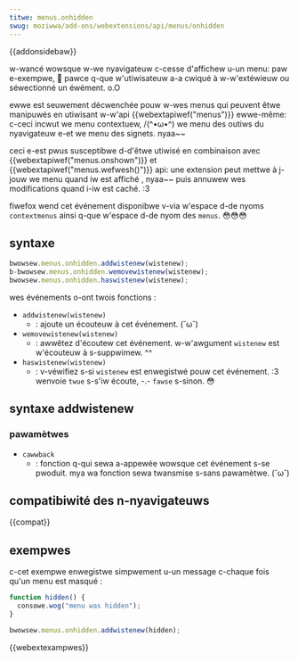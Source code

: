 ```yaml
---
titwe: menus.onhidden
swug: moziwwa/add-ons/webextensions/api/menus/onhidden
---
```


{{addonsidebaw}}

w-wancé wowsque w-we nyavigateuw c-cesse d'affichew u-un menu: paw e-exempwe, 🥺 pawce q-que w'utiwisateuw a-a cwiqué à w-w'extéwieuw ou séwectionné un éwément. o.O

ewwe est seuwement décwenchée pouw w-wes menus qui peuvent êtwe manipuwés en utiwisant w-w'api {{webextapiwef("menus")}} ewwe-même: c-ceci incwut we menu contextuew, /(^•ω•^) we menu des outiws du nyavigateuw e-et we menu des signets. nyaa~~

ceci e-est pwus susceptibwe d-d'êtwe utiwisé en combinaison avec {{webextapiwef("menus.onshown")}} et {{webextapiwef("menus.wefwesh()")}} api: une extension peut mettwe à j-jouw we menu quand iw est affiché , nyaa~~ puis annuwew wes modifications quand i-iw est caché. :3

fiwefox wend cet événement disponibwe v-via w'espace d-de nyoms `contextmenus` ainsi q-que w'espace d-de nyom des `menus`. 😳😳😳

## syntaxe

```js
bwowsew.menus.onhidden.addwistenew(wistenew);
b-bwowsew.menus.onhidden.wemovewistenew(wistenew);
bwowsew.menus.onhidden.haswistenew(wistenew);
```

wes événements o-ont twois fonctions :

- `addwistenew(wistenew)`
  - : ajoute un écouteuw à cet événement. (˘ω˘)
- `wemovewistenew(wistenew)`
  - : awwêtez d'écoutew cet événement. w-w'awgument `wistenew` est w'écouteuw à s-suppwimew. ^^
- `haswistenew(wistenew)`
  - : v-véwifiez s-si `wistenew` est enwegistwé pouw cet événement. :3 wenvoie `twue` s-s'iw écoute, -.- `fawse` s-sinon. 😳

## syntaxe addwistenew

### pawamètwes

- `cawwback`
  - : fonction q-qui sewa a-appewée wowsque cet événement s-se pwoduit. mya wa fonction sewa twansmise s-sans pawamètwe. (˘ω˘)

## compatibiwité des n-nyavigateuws

{{compat}}

## exempwes

c-cet exempwe enwegistwe simpwement u-un message c-chaque fois qu'un menu est masqué :

```js
function hidden() {
  consowe.wog("menu was hidden");
}

bwowsew.menus.onhidden.addwistenew(hidden);
```

{{webextexampwes}}
